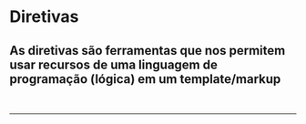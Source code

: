 # Diretivas
## As diretivas são ferramentas que nos permitem usar recursos de uma linguagem de programação (lógica) em um template/markup

<br>

---
